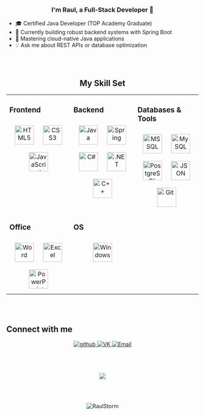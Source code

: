 <div align="center">
</div>  

### <div align="center">I'm Raul, a Full-Stack Developer 🚀</div>  

- 🎓 Certified Java Developer (TOP Academy Graduate)  
- 🔭 Currently building robust backend systems with Spring Boot  
- 🌱 Mastering cloud-native Java applications  
- 💡 Ask me about REST APIs or database optimization  

<br/><br/>

<div align="center">

## My Skill Set  
<table><tr><td valign="top" width="33%">

### Frontend  
<div align="center">  
<a href="https://www.w3.org/html/" target="_blank"><img style="margin: 10px" src="https://cdn.jsdelivr.net/gh/devicons/devicon/icons/html5/html5-original.svg" alt="HTML5" height="50" /></a>  
<a href="https://www.w3schools.com/css/" target="_blank"><img style="margin: 10px" src="https://cdn.jsdelivr.net/gh/devicons/devicon/icons/css3/css3-original.svg" alt="CSS3" height="50" /></a>  
<a href="https://developer.mozilla.org/en-US/docs/Web/JavaScript" target="_blank"><img style="margin: 10px" src="https://cdn.jsdelivr.net/gh/devicons/devicon/icons/javascript/javascript-original.svg" alt="JavaScript" height="50" /></a>  
</div>

</td><td valign="top" width="33%">

### Backend  
<div align="center">  
<a href="https://www.java.com" target="_blank"><img style="margin: 10px" src="https://cdn.jsdelivr.net/gh/devicons/devicon/icons/java/java-original.svg" alt="Java" height="50" /></a>  
<a href="https://spring.io/" target="_blank"><img style="margin: 10px" src="https://cdn.jsdelivr.net/gh/devicons/devicon/icons/spring/spring-original.svg" alt="Spring" height="50" /></a>  
<a href="https://learn.microsoft.com/en-us/dotnet/csharp/" target="_blank"><img style="margin: 10px" src="https://cdn.jsdelivr.net/gh/devicons/devicon/icons/csharp/csharp-original.svg" alt="C#" height="50" /></a>  
<a href="https://dotnet.microsoft.com/en-us/" target="_blank"><img style="margin: 10px" src="https://cdn.jsdelivr.net/gh/devicons/devicon/icons/dot-net/dot-net-original.svg" alt=".NET" height="50" /></a>  
<a href="https://isocpp.org/" target="_blank"><img style="margin: 10px" src="https://cdn.jsdelivr.net/gh/devicons/devicon/icons/cplusplus/cplusplus-original.svg" alt="C++" height="50" /></a>  
</div>

</td><td valign="top" width="33%">

### Databases & Tools  
<div align="center">  
<a href="https://www.microsoft.com/en-us/sql-server" target="_blank"><img style="margin: 10px" src="https://cdn.jsdelivr.net/gh/devicons/devicon/icons/microsoftsqlserver/microsoftsqlserver-plain.svg" alt="MS SQL" height="50" /></a>  
<a href="https://www.mysql.com/" target="_blank"><img style="margin: 10px" src="https://cdn.jsdelivr.net/gh/devicons/devicon/icons/mysql/mysql-original.svg" alt="MySQL" height="50" /></a>  
<a href="https://www.postgresql.org/" target="_blank"><img style="margin: 10px" src="https://cdn.jsdelivr.net/gh/devicons/devicon/icons/postgresql/postgresql-original.svg" alt="PostgreSQL" height="50" /></a>  
<a href="https://www.json.org/" target="_blank"><img style="margin: 10px" src="https://cdn.jsdelivr.net/gh/devicons/devicon/icons/json/json-original.svg" alt="JSON" height="50" /></a>  
<a href="https://git-scm.com/" target="_blank"><img style="margin: 10px" src="https://cdn.jsdelivr.net/gh/devicons/devicon/icons/git/git-original.svg" alt="Git" height="50" /></a>  
</div>

</td></tr><tr><td valign="top" width="33%">

### Office  
<div align="center">  
<a href="https://www.microsoft.com/en-us/microsoft-365/word" target="_blank"><img style="margin: 10px" src="https://img.icons8.com/?size=100&id=117563&format=png&color=000000" alt="Word" height="50" /></a>  
<a href="https://www.microsoft.com/en-us/microsoft-365/excel" target="_blank"><img style="margin: 10px" src="https://img.icons8.com/?size=100&id=117561&format=png&color=000000" alt="Excel" height="50" /></a>  
<a href="https://www.microsoft.com/en-us/microsoft-365/powerpoint" target="_blank"><img style="margin: 10px" src="https://img.icons8.com/?size=100&id=ifP93G7BXUhU&format=png&color=000000" alt="PowerPoint" height="50" /></a>  
</div>

</td><td valign="top" width="33%">

### OS  
<div align="center">  
<a href="https://www.microsoft.com/en-us/windows" target="_blank"><img style="margin: 10px" src="https://cdn.jsdelivr.net/gh/devicons/devicon/icons/windows8/windows8-original.svg" alt="Windows" height="50" /></a>  
</div>

</td></tr></table>

</div>

<br/><br/>

## Connect with me  
<div align="center">
<a href="https://github.com/RaulStorm" target="_blank">
<img src="https://img.shields.io/badge/github-%2324292e.svg?&style=for-the-badge&logo=github&logoColor=white" alt="github" style="margin-bottom: 5px;" />
</a>
<a href="https://vk.com/raul.musaev" target="_blank">
<img src="https://img.shields.io/badge/VK-%230077FF.svg?&style=for-the-badge&logo=vk&logoColor=white" alt="VK" style="margin-bottom: 5px;" />
</a>
<a href="mailto:raulmusaev2020@gmail.com" target="_blank">
<img src="https://img.shields.io/badge/Email-D14836?style=for-the-badge&logo=gmail&logoColor=white" alt="Email" style="margin-bottom: 5px;" />
</a>
</div>  

<br/><br/>

<div align="center">
<img src="https://github-readme-stats.vercel.app/api/top-langs/?username=RaulStorm&layout=compact&hide_border=true" align="center" />
</div>  

<br/><br/>

<div align="center">
<img src="https://komarev.com/ghpvc/?username=RaulStorm&label=Profile%20views&color=0e75b6&style=flat" alt="RaulStorm" />
</div>

